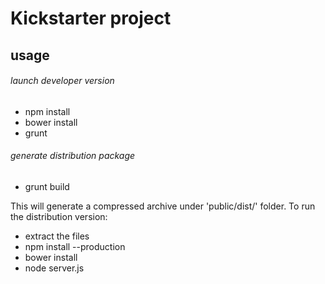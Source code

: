 # Kickstarter project

## usage
###### launch developer version
* npm install
* bower install
* grunt

###### generate distribution package
* grunt build

This will generate a compressed archive under 'public/dist/' folder.
To run the distribution version:
* extract the files
* npm install --production
* bower install
* node server.js
